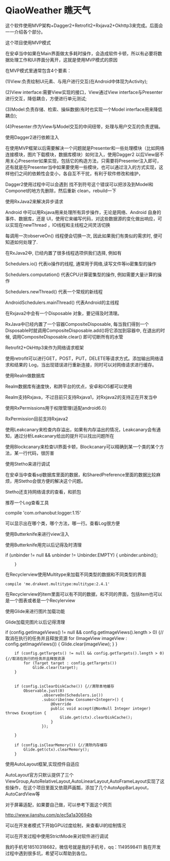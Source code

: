 # QiaoWeather 瞧天气
这个软件使用MVP架构+Dagger2+Retrofit2+Rxjava2+Okhttp3来完成。后面会一一介绍各个部分。


这个项目使用MVP模式

在安卓当中如果在Main界面做太多耗时操作，会造成软件卡顿，所以有必要将数据处理工作和UI界面分离开，这就是使用MVP模式的原因

在MVP模式里通常包含4个要素：

(1)View:负责绘制UI元素、与用户进行交互(在Android中体现为Activity);

(2)View interface:需要View实现的接口，View通过View interface与Presenter进行交互，降低耦合，方便进行单元测试;

(3)Model:负责存储、检索、操纵数据(有时也实现一个Model interface用来降低耦合);

(4)Presenter:作为View与Model交互的中间纽带，处理与用户交互的负责逻辑。


使用Dagger2进行依赖注入

在使用MVP框架以后需要解决一个问题就是Presenter和一些处理模块（比如网络连接模块，图片下载模块，数据库模块）如何注入，使用Dagger2 以后View层不用关心Presenter如果实现，包括它的构造方法，只需要将Presenter注入即可，还有就是在Presenter当中如果要使用一些模块，也可以通过注入的方式实现，这样他们之间的依赖性会变小，各自互不干扰，有利于软件修改和维护，

Dagger2使用过程中可以会遇到 找不到符号这个错误可以把涉及到Model和Componet的地方先删除，然后重新 clean，rebuild一下


使用RxJava2来解决异步请求

 Android 中可以用Rxjava用来处理所有异步操作，无论是网络、Android 自身的事件、数据库，还是 UI，使用它来编写代码，对这些数据源的变化做出响应，可以实现在newThread ，IO线程和主线程之间灵活切换
 
 每调用一次observeOn() 线程便会切换一次, 因此如果我们有类似的需求时, 便可知道如何处理了.


在RxJava2中, 已经内置了很多线程选项供我们选择, 例如有

Schedulers.io() 代表io操作的线程, 通常用于网络,读写文件等io密集型的操作

Schedulers.computation() 代表CPU计算密集型的操作, 例如需要大量计算的操作

Schedulers.newThread() 代表一个常规的新线程

AndroidSchedulers.mainThread() 代表Android的主线程



在Rxjava2中会有一个Disposable 对象，要记得及时清理。

 RxJava中已经内置了一个容器CompositeDisposable, 每当我们得到一个Disposable时就调用CompositeDisposable.add()将它添加到容器中, 在退出的时候, 调用CompositeDisposable.clear() 即可切断所有的水管



Retrofit2+OkHttp3来作为网络请求框架


使用retrofit可以进行GET，POST，PUT，DELETE等请求方式。添加输出网络请求和结果的 Log，当出现错误进行重新连接，同时可以对网络请求进行缓存。


使用Realm做数据库

Realm数据库有速度快，和跨平台的优点，安卓和iOS都可以使用

Realm支持Rxjava，不过目前只支持Rxjava1，对Rxjava2的支持正在开发当中


使用RxPermissions用于权限管理(适配android6.0）

RxPermission目前支持Rxjava2


使用Leakcanary来检查内存溢出，如果有内存溢出的情况，Leakcanary会有通知，通过分析Leakcanary给出的提升可以找出问题所在


使用Blockcanary来检查UI界面卡顿，Blockcanary可以精确到某一个类的某个方法，某一行代码，很厉害


使用Stetho来进行调试

在安卓当中查看sql数据库里面的数据，和SharedPreference里面的数据比较麻烦，用Stetho会很方便的解决这个问题。

Stetho还支持网络请求的查看，和抓包


推荐一个Log查看工具

  compile 'com.orhanobut:logger:1.15'
  
可以显示出在哪个类，哪个方法，哪一行。查看Log很方便


使用Butterknife来进行view注入

使用Butterknife用完以后记得及时清理

 if (unbinder != null && unbinder != Unbinder.EMPTY)
 {
            unbinder.unbind();

        }


在Recyclerview使用Multitype来加载不同类型的数据和不同类型的界面

    compile 'me.drakeet.multitype:multitype:2.4.1'
    
在Recyclerview的item里面可以有不同的数据，和不同的界面，包括item也可以是一个图表或者是一个Recylerview


使用Glide来进行图片加载功能

Glide加载完图片以后记得清理

  if (config.getImageViews() != null && config.getImageViews().length > 0) {//取消在执行的任务并且释放资源
            for (ImageView imageView : config.getImageViews()) {
                Glide.clear(imageView);
            }
        }

        if (config.getTargets() != null && config.getTargets().length > 0) {//取消在执行的任务并且释放资源
            for (Target target : config.getTargets())
                Glide.clear(target);
        }


        if (config.isClearDiskCache()) {//清除本地缓存
            Observable.just(0)
                    .observeOn(Schedulers.io())
                    .subscribe(new Consumer<Integer>() {
                        @Override
                        public void accept(@NonNull Integer integer) throws Exception {
                            Glide.get(ctx).clearDiskCache();
                        }
                    });

        }

        if (config.isClearMemory()) {//清除内存缓存
            Glide.get(ctx).clearMemory();
        }


使用AutoLayout框架,实现控件自适应

AutoLayout官方只默认提供了三个ViewGroup,AutoRelativeLayout,AutoLinearLayout,AutoFrameLayout实现了这些操作，在这个项目里面又依葫芦画瓢，添加了几个AutoAppBarLayout，AutoCardView等

对于屏幕适配，如果要自己做，可以参考下面这个网页

http://www.jianshu.com/p/ec5a1a30694b


可以在开发者模式下开始GPU过度绘制，来查看UI的绘制情况


可以在开发过程中使用StrictMode来对软件进行调试


我的手机号18510318682，微信号就是我的手机号，qq：1149598411
我在开发过程中遇到很多坑，希望可以帮助到各位。
